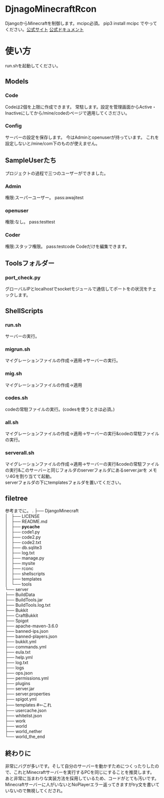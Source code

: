 # DjnagoMinecraftRcon
 DjangoからMinecraftを制御します。mcipc必須。
    pip3 install mcipc
 でやってください。[公式サイト](https://pypi.org/project/mcipc/) [公式ドキュメント](https://mcipc.readthedocs.io/en/latest/)
# 使い方
 run.shを起動してください。
## Models
### Code
 Codeは2個を上限に作成できます。
 常駐します。設定を管理画面からActive・Inactiveにしてから/mine/codeのページで適用してくさださい。
### Config
 サーバーの設定を保存します。
 今はAdminとopenuserが持っています。
 これを設定しないと/mine/com下のものが使えません。
## SampleUserたち
 プロジェクトの過程で三つのユーザーができました。
 ### Admin
  権限:スーパーユーザー。
  pass:awajitest
 ### openuser
  権限:なし。
  pass:testtest
 ### Coder
  権限:スタッフ権限。
  pass:testcode
  Codeだけを編集できます。
 ## Toolsフォルダー
 ### port_check.py
 グローバルIPとlocalhostでsocketモジュールで通信してポートをの状況をチェックします。
 ## ShellScripts
 ### run.sh
 サーバーの実行。
 ### migrun.sh
 マイグレーションファイルの作成→適用→サーバーの実行。
 ### mig.sh
 マイグレーションファイルの作成→適用
 ### codes.sh
 codeの常駐ファイルの実行。(codesを使うときは必須。)
 ### all.sh
 マイグレーションファイルの作成→適用→サーバーの実行&codeの常駐ファイルの実行。
 ### serverall.sh
 マイグレーションファイルの作成→適用→サーバーの実行&codeの常駐ファイルの実行&このサーバーと同じフォルダのserverフォルダにあるserver.jarを
 メモリ4Gを割り当てて起動。<br>
 serverフォルダの下にtemplatesフォルダを置いてください。
 ## filetree
 参考までに。
 .
├── DjangoMinecraft<br>
│   ├── LICENSE<br>
│   ├── README.md<br>
│   ├── __pycache__<br>
│   ├── code1.py<br>
│   ├── code2.py<br>
│   ├── code2.txt<br>
│   ├── db.sqlite3<br>
│   ├── log.txt<br>
│   ├── manage.py<br>
│   ├── mysite<br>
│   ├── rconc<br>
│   ├── shellscripts<br>
│   ├── templates<br>
│   └── tools<br>
└── server<br>
    ├── BuildData<br>
    ├── BuildTools.jar<br>
    ├── BuildTools.log.txt<br>
    ├── Bukkit<br>
    ├── CraftBukkit<br>
    ├── Spigot<br>
    ├── apache-maven-3.6.0<br>
    ├── banned-ips.json<br>
    ├── banned-players.json<br>
    ├── bukkit.yml<br>
    ├── commands.yml<br>
    ├── eula.txt<br>
    ├── help.yml<br>
    ├── log.txt<br>
    ├── logs<br>
    ├── ops.json<br>
    ├── permissions.yml<br>
    ├── plugins<br>
    ├── server.jar<br>
    ├── server.properties<br>
    ├── spigot.yml<br>
    ├── templates #⇦これ<br>
    ├── usercache.json<br>
    ├── whitelist.json<br>
    ├── work<br>
    ├── world<br>
    ├── world_nether<br>
    └── world_the_end<br>
## 終わりに
 非常にバグが多いです。そして自分のサーバーを動かすためにつくったりしたので、これとMinecraftサーバーを実行するPCを同じにすることを推奨します。
 あと非常に当まわりな実装方法を採用しているため、コードがとても汚いです。
 Minecraftサーバーに人がいないとNoPlayerエラー返ってきますがtry文を書いていないので無視してくだされ。
